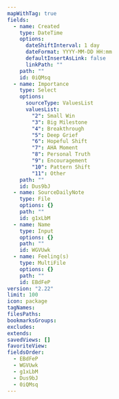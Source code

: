 ```yaml
---
mapWithTag: true
fields:
  - name: Created
    type: DateTime
    options:
      dateShiftInterval: 1 day
      dateFormat: YYYY-MM-DD HH:mm
      defaultInsertAsLink: false
      linkPath: ""
    path: ""
    id: 0iQMsq
  - name: Importance
    type: Select
    options:
      sourceType: ValuesList
      valuesList:
        "2": Small Win
        "3": Big Milestone
        "4": Breakthrough
        "5": Deep Grief
        "6": Hopeful Shift
        "7": AHA Moment
        "8": Personal Truth
        "9": Encouragement
        "10": Pattern Shift
        "11": Other
    path: ""
    id: Dus9bJ
  - name: SourceDailyNote
    type: File
    options: {}
    path: ""
    id: g1xLbM
  - name: Name
    type: Input
    options: {}
    path: ""
    id: WGVUwk
  - name: Feeling(s)
    type: MultiFile
    options: {}
    path: ""
    id: EBdFeP
version: "2.22"
limit: 100
icon: package
tagNames: 
filesPaths: 
bookmarksGroups: 
excludes: 
extends: 
savedViews: []
favoriteView: 
fieldsOrder:
  - EBdFeP
  - WGVUwk
  - g1xLbM
  - Dus9bJ
  - 0iQMsq
---
```

